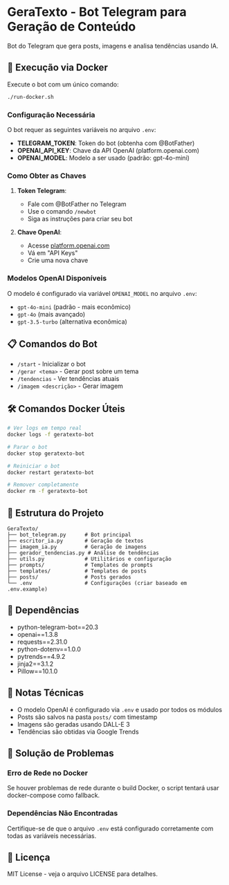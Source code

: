 # GeraTexto - Bot Telegram para Geração de Conteúdo

Bot do Telegram que gera posts, imagens e analisa tendências usando IA.

## 🚀 Execução via Docker

Execute o bot com um único comando:

```bash
./run-docker.sh
```

### Configuração Necessária

O bot requer as seguintes variáveis no arquivo `.env`:

- **TELEGRAM_TOKEN**: Token do bot (obtenha com @BotFather)
- **OPENAI_API_KEY**: Chave da API OpenAI (platform.openai.com)
- **OPENAI_MODEL**: Modelo a ser usado (padrão: gpt-4o-mini)

### Como Obter as Chaves

1. **Token Telegram**: 
   - Fale com @BotFather no Telegram
   - Use o comando `/newbot`
   - Siga as instruções para criar seu bot

2. **Chave OpenAI**:
   - Acesse [platform.openai.com](https://platform.openai.com)
   - Vá em "API Keys"
   - Crie uma nova chave

### Modelos OpenAI Disponíveis

O modelo é configurado via variável `OPENAI_MODEL` no arquivo `.env`:

- `gpt-4o-mini` (padrão - mais econômico)
- `gpt-4o` (mais avançado)
- `gpt-3.5-turbo` (alternativa econômica)

## 📋 Comandos do Bot

- `/start` - Inicializar o bot
- `/gerar <tema>` - Gerar post sobre um tema
- `/tendencias` - Ver tendências atuais
- `/imagem <descrição>` - Gerar imagem

## 🛠️ Comandos Docker Úteis

```bash
# Ver logs em tempo real
docker logs -f geratexto-bot

# Parar o bot
docker stop geratexto-bot

# Reiniciar o bot
docker restart geratexto-bot

# Remover completamente
docker rm -f geratexto-bot
```

## 📁 Estrutura do Projeto

```
GeraTexto/
├── bot_telegram.py      # Bot principal
├── escritor_ia.py       # Geração de textos
├── imagem_ia.py         # Geração de imagens
├── gerador_tendencias.py # Análise de tendências
├── utils.py             # Utilitários e configuração
├── prompts/             # Templates de prompts
├── templates/           # Templates de posts
├── posts/               # Posts gerados
└── .env                 # Configurações (criar baseado em .env.example)
```

## 🔧 Dependências

- python-telegram-bot==20.3
- openai==1.3.8
- requests==2.31.0
- python-dotenv==1.0.0
- pytrends==4.9.2
- jinja2==3.1.2
- Pillow==10.1.0

## 📝 Notas Técnicas

- O modelo OpenAI é configurado via `.env` e usado por todos os módulos
- Posts são salvos na pasta `posts/` com timestamp
- Imagens são geradas usando DALL-E 3
- Tendências são obtidas via Google Trends

## 🐛 Solução de Problemas

### Erro de Rede no Docker
Se houver problemas de rede durante o build Docker, o script tentará usar docker-compose como fallback.

### Dependências Não Encontradas
Certifique-se de que o arquivo `.env` está configurado corretamente com todas as variáveis necessárias.

## 📄 Licença

MIT License - veja o arquivo LICENSE para detalhes.

